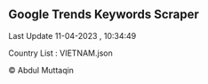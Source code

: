 

## Google Trends Keywords Scraper 
 
Last Update 11-04-2023 , 10:34:49

Country List :
VIETNAM.json



© Abdul Muttaqin 
